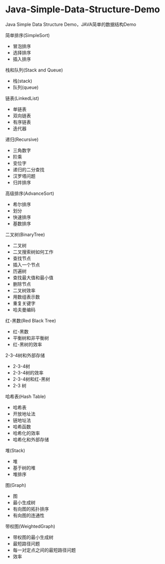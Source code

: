 # Java-Simple-Data-Structure-Demo
Java Simple Data Structure Demo，JAVA简单的数据结构Demo

简单排序(SimpleSort)
* 冒泡排序
* 选择排序
* 插入排序

栈和队列(Stack and Queue)
* 栈(stack)
* 队列(queue)

链表(LinkedList)
* 单链表
* 双向链表
* 有序链表
* 迭代器

递归(Recursive)
* 三角数字
* 阶乘
* 变位字
* 递归的二分查找
* 汉罗塔问题
* 归并排序

高级排序(AdvanceSort)
* 希尔排序
* 划分
* 快速排序
* 基数排序

二叉树(BinaryTree)
* 二叉树
* 二叉搜索树如何工作
* 查找节点
* 插入一个节点
* 历遍树
* 查找最大值和最小值
* 删除节点
* 二叉树效率
* 用数组表示数
* 重复关键字
* 哈夫曼编码

红-黑数(Red Black Tree)
* 红-黑数
* 平衡树和非平衡树
* 红-黑树的效率

2-3-4树和外部存储
* 2-3-4树
* 2-3-4树的效率
* 2-3-4树和红-黑树
* 2-3 树

哈希表(Hash Table)
* 哈希表
* 开放地址法
* 链地址法
* 哈希函数
* 哈希化的效率
* 哈希化和外部存储

堆(Stack)
* 堆
* 基于树的堆
* 堆排序

图(Graph)
* 图
* 最小生成树
* 有向图的拓扑排序
* 有向图的连通性

带权图(WeightedGraph)
* 带权图的最小生成树
* 最短路径问题
* 每一对定点之间的最短路径问题
* 效率




